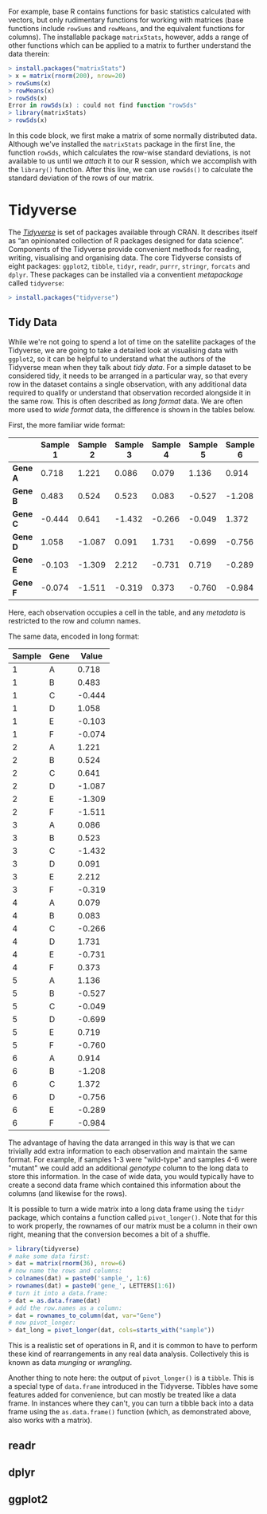 For example, base R contains functions for basic statistics calculated with vectors, but only rudimentary functions for working with matrices (base functions include `rowSums` and `rowMeans`, and the equivalent functions for columns). The installable package `matrixStats`, however, adds a range of other functions which can be applied to a matrix to further understand the data therein:

```r
> install.packages("matrixStats")
> x = matrix(rnorm(200), nrow=20)
> rowSums(x)
> rowMeans(x)
> rowSds(x)
Error in rowSds(x) : could not find function "rowSds"
> library(matrixStats)
> rowSds(x)
```

In this code block, we first make a matrix of some normally distributed data. Although we've installed the `matrixStats` package in the first line, the function `rowSds`, which calculates the row-wise standard deviations, is not available to us until we _attach_ it to our R session, which we accomplish with the `library()` function. After this line, we can use `rowSds()` to calculate the standard deviation of the rows of our matrix.

# Tidyverse

The [_Tidyverse_](https://www.tidyverse.org/) is set of packages available through CRAN. It describes itself as “an opinionated collection of R packages designed for data science”. Components of the Tidyverse provide convenient methods for reading, writing, visualising and organising data. The core Tidyverse consists of eight packages: `ggplot2`, `tibble`, `tidyr`, `readr`, `purrr`, `stringr`, `forcats` and `dplyr`. These packages can be installed via a conventient _metapackage_ called `tidyverse`:

```r
> install.packages("tidyverse")
```

## Tidy Data

While we're not going to spend a lot of time on the satellite packages of the Tidyverse, we are going to take a detailed look at visualising data with `ggplot2`, so it can be helpful to understand what the authors of the Tidyverse mean when they talk about _tidy data_. For a simple dataset to be considered tidy, it needs to be arranged in a particular way, so that every row in the dataset contains a single observation, with any additional data required to qualify or understand that observation recorded alongside it in the same row. This is often described as _long format_ data. We are often more used to _wide format_ data, the difference is shown in the tables below.

First, the more familiar wide format:

|            | Sample 1 | Sample 2 | Sample 3 | Sample 4 | Sample 5 | Sample 6
|------------|----------|----------|----------|----------|----------|---------
| **Gene A** | 0.718    | 1.221    | 0.086    | 0.079    | 1.136    | 0.914
| **Gene B** | 0.483    | 0.524    | 0.523    | 0.083    | -0.527   | -1.208
| **Gene C** | -0.444   | 0.641    | -1.432   | -0.266   | -0.049   | 1.372
| **Gene D** | 1.058    | -1.087   | 0.091    | 1.731    | -0.699   | -0.756
| **Gene E** | -0.103   | -1.309   | 2.212    | -0.731   | 0.719    | -0.289
| **Gene F** | -0.074   | -1.511   | -0.319   | 0.373    | -0.760   | -0.984

Here, each observation occupies a cell in the table, and any _metadata_ is restricted to the row and column names.

The same data, encoded in long format:

| Sample | Gene | Value |
|--------|------|-------|
| 1 | A | 0.718   |
| 1 | B | 0.483   |
| 1 | C | -0.444  |
| 1 | D | 1.058   |
| 1 | E | -0.103  |
| 1 | F | -0.074  |
| 2 | A | 1.221   |
| 2 | B | 0.524   |
| 2 | C | 0.641   |
| 2 | D | -1.087  |
| 2 | E | -1.309  |
| 2 | F | -1.511  |
| 3 | A | 0.086   |
| 3 | B | 0.523   |
| 3 | C | -1.432  |
| 3 | D | 0.091   |
| 3 | E | 2.212   |
| 3 | F | -0.319  |
| 4 | A | 0.079   |
| 4 | B | 0.083   |
| 4 | C | -0.266  |
| 4 | D | 1.731   |
| 4 | E | -0.731  |
| 4 | F | 0.373   |
| 5 | A | 1.136   |
| 5 | B | -0.527  |
| 5 | C | -0.049  |
| 5 | D | -0.699  |
| 5 | E | 0.719   |
| 5 | F | -0.760  |
| 6 | A | 0.914   |
| 6 | B | -1.208  |
| 6 | C | 1.372   |
| 6 | D | -0.756  |
| 6 | E | -0.289  |
| 6 | F | -0.984  |

The advantage of having the data arranged in this way is that we can trivially add extra information to each observation and maintain the same format. For example, if samples 1-3 were "wild-type" and samples 4-6 were "mutant" we could add an additional _genotype_ column to the long data to store this information. In the case of wide data, you would typically have to create a second data frame which contained this information about the columns (and likewise for the rows).

It is possible to turn a wide matrix into a long data frame using the `tidyr` package, which contains a function called `pivot_longer()`. Note that for this to work properly, the rownames of our matrix must be a column in their own right, meaning that the conversion becomes a bit of a shuffle.

```r
> library(tidyverse)
# make some data first:
> dat = matrix(rnorm(36), nrow=6)
# now name the rows and columns:
> colnames(dat) = paste0('sample_', 1:6)
> rownames(dat) = paste0('gene_', LETTERS[1:6])
# turn it into a data.frame:
> dat = as.data.frame(dat)
# add the row.names as a column:
> dat = rownames_to_column(dat, var="Gene")
# now pivot_longer:
> dat_long = pivot_longer(dat, cols=starts_with("sample"))
```

This is a realistic set of operations in R, and it is common to have to perform these kind of rearrangements in any real data analysis. Collectively this is known as data _munging_ or _wrangling_.

Another thing to note here: the output of `pivot_longer()` is a `tibble`. This is a special type of `data.frame` introduced in the Tidyverse. Tibbles have some features added for convenience, but can mostly be treated like a data frame. In instances where they can't, you can turn a tibble back into a data frame using the `as.data.frame()` function (which, as demonstrated above, also works with a matrix).

## readr

## dplyr

## ggplot2
